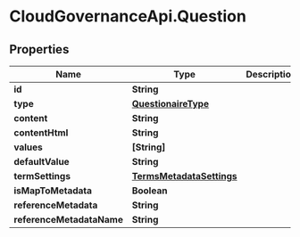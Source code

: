 # CloudGovernanceApi.Question

## Properties

Name | Type | Description | Notes
------------ | ------------- | ------------- | -------------
**id** | **String** |  | [optional] 
**type** | [**QuestionaireType**](QuestionaireType.md) |  | [optional] 
**content** | **String** |  | [optional] 
**contentHtml** | **String** |  | [optional] 
**values** | **[String]** |  | [optional] 
**defaultValue** | **String** |  | [optional] 
**termSettings** | [**TermsMetadataSettings**](TermsMetadataSettings.md) |  | [optional] 
**isMapToMetadata** | **Boolean** |  | [optional] 
**referenceMetadata** | **String** |  | [optional] 
**referenceMetadataName** | **String** |  | [optional] 


